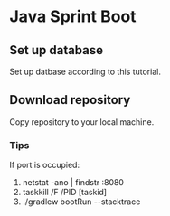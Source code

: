 # Java Sprint Boot

## Set up database
Set up datbase according to this tutorial.

## Download repository
Copy repository to your local machine.

### Tips
If port is occupied: 
1. netstat -ano | findstr :8080
2. taskkill /F /PID [taskid]
3. ./gradlew bootRun --stacktrace
